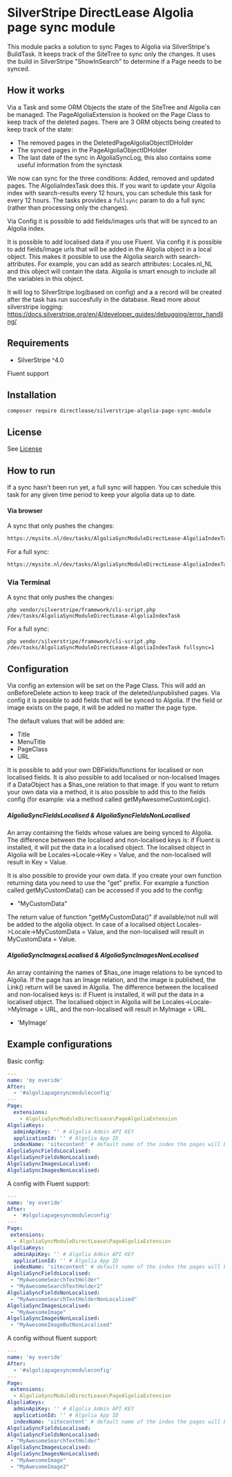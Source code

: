 # SilverStripe DirectLease Algolia page sync module

This module packs a solution to sync Pages to Algolia via SilverStripe's BuildTask.
It keeps track of the SiteTree to sync only the changes. It uses the build in SilverStripe "ShowInSearch" to determine if a Page needs to be synced. 

## How it works
Via a Task and some ORM Objects the state of the SiteTree and Algolia can be managed.
The PageAlgoliaExtension is hooked on the Page Class to keep track of the deleted pages.
There are 3 ORM objects being created to keep track of the state:
* The removed pages in the DeletedPageAlgoliaObjectIDHolder
* The synced pages in the PageAlgoliaObjectIDHolder
* The last date of the sync in AlgoliaSyncLog, this also contains some useful information from the synctask

We now can sync for the three conditions: Added, removed and updated pages. 
The AlgoliaIndexTask does this. 
If you want to update your Algolia index with search-results every 12 hours, you can schedule this task for every 12 hours. 
The tasks provides a `fullsync` param to do a full sync (rather than processing only the changes).

Via Config it is possible to add fields/images urls that will be synced to an Algolia index.

It is possible to add localised data if you use Fluent. Via config it is possible to add fields/image urls that will be added in the Algolia object in a local object. This makes it possible to use the Algolia search with search-attributes. For example, you can add as search attributes: Locales.nl_NL and this object will contain the data. Algolia is smart enough to include all the variables in this object.

It will log to SilverStripe.log(based on config) and a a record will be created after the task has run succesfully in the database. Read more about silverstripe logging: https://docs.silverstripe.org/en/4/developer_guides/debugging/error_handling/

## Requirements

* SilverStripe ^4.0

Fluent support


## Installation
```
composer require directlease/silverstripe-algolia-page-sync-module
```

## License
See [License](LICENSE)

## How to run
If a sync hasn't been run yet, a full sync will happen. You can schedule this task for any given time period to keep your algolia data up to date.

#### Via browser
A sync that only pushes the changes:
```markdown
https://mysite.nl/dev/tasks/AlgoliaSyncModuleDirectLease-AlgoliaIndexTask # A sync that only pushes the changes
```
For a full sync:
```markdown
https://mysite.nl/dev/tasks/AlgoliaSyncModuleDirectLease-AlgoliaIndexTask?fullsync=1 # For a full sync
```
### Via Terminal
A sync that only pushes the changes:
```shell
php vendor/silverstripe/framework/cli-script.php /dev/tasks/AlgoliaSyncModuleDirectLease-AlgoliaIndexTask
```
For a full sync:
```shell
php vendor/silverstripe/framework/cli-script.php /dev/tasks/AlgoliaSyncModuleDirectLease-AlgoliaIndexTask fullsync=1
```

## Configuration
Via config an extension will be set on the Page Class. This will add an onBeforeDelete action to keep track of the deleted/unpublished pages.
Via config it is possible to add fields that will be synced to Algolia. If the field or image exists on the page, it will be added no matter the page type.

The default values that will be added are:
* Title
* MenuTitle
* PageClass
* URL

It is possible to add your own DBFields/functions for localised or non localised fields. It is also possible to add localised or non-localised Images if a DataObject has a $has_one relation to that image. If you want to return your own data via a method, it is also possible to add this to the fields config (for example: via a method called getMyAwesomeCustomLogic).

##### AlgoliaSyncFieldsLocalised & AlgoliaSyncFieldsNonLocalised
An array containing the fields whose values are being synced to Algolia. The difference between the localised and non-localised keys is: if Fluent is installed, it will put the data in a localised object. The localised object in Algolia will be Locales->Locale->Key = Value, and the non-localised will result in Key = Value.

It is also possible to provide your own data. If you create your own function returning data you need to use the "get" prefix. For example a function called getMyCustomData() can be accessed if you add to the config:
- "MyCustomData" 

The return value of function "getMyCustomData()" if available/not null will be added to the algolia object. In case of a localised object Locales->Locale->MyCustomData = Value, and the non-localised will result in MyCustomData = Value. 

##### AlgoliaSyncImagesLocalised & AlgoliaSyncImagesNonLocalised
An array containing the names of $has_one image relations to be synced to Algolia. If the page has an Image relation, and the image is published, the Link() return will be saved in Algolia. The difference between the localised and non-localised keys is: if Fluent is installed, it will put the data in a localised object. The localised object in Algolia will be Locales->Locale->MyImage = URL, and the non-localised will result in MyImage = URL.
- 'MyImage'

## Example configurations

Basic config:
```yaml
---
name: 'my overide'
After:
  - '#algoliapagesyncmoduleconfig'
---
Page:
  extensions:
    - AlgoliaSyncModuleDirectLease\PageAlgoliaExtension
AlgoliaKeys:
  adminApiKey: '' # Algolia Admin API KEY
  applicationId: '' # Algolia App ID
  indexName: 'sitecontent' # default name of the index the pages will be synced in 
AlgoliaSyncFieldsLocalised:
AlgoliaSyncFieldsNonLocalised:
AlgoliaSyncImagesLocalised:
AlgoliaSyncImagesNonLocalised:
```

A config with Fluent support: 
```yaml
---
name: 'my overide'
After:
  - '#algoliapagesyncmoduleconfig'
---
Page:
 extensions:
  - AlgoliaSyncModuleDirectLease\PageAlgoliaExtension
AlgoliaKeys:
  adminApiKey: '' # Algolia Admin API KEY
  applicationId: '' # Algolia App ID
  indexName: 'sitecontent' # default name of the index the pages will be synced in 
AlgoliaSyncFieldsLocalised:
 - "MyAwesomeSearchTextHolder"
 - "MyAwesomeSearchTextHolder2"
AlgoliaSyncFieldsNonLocalised:
 - "MyAwesomeSearchTextHolderNonLocalised"
AlgoliaSyncImagesLocalised:
 - "MyAwesomeImage"
AlgoliaSyncImagesNonLocalised:
 - "MyAwesomeImageButNonLocalised"
```
A config without fluent support:

```yaml
---
name: 'my overide'
After:
  - '#algoliapagesyncmoduleconfig'
---
Page:
 extensions:
  - AlgoliaSyncModuleDirectLease\PageAlgoliaExtension
AlgoliaKeys:
  adminApiKey: '' # Algolia Admin API KEY
  applicationId: '' # Algolia App ID
  indexName: 'sitecontent' # default name of the index the pages will be synced in 
AlgoliaSyncFieldsLocalised:
AlgoliaSyncFieldsNonLocalised:
 - "MyAwesomeSearchTextHolder"
AlgoliaSyncImagesLocalised:
AlgoliaSyncImagesNonLocalised:
 - "MyAwesomeImage"
 - "MyAwesomeImage2"

```

